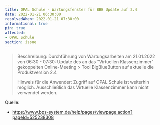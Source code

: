 ```yaml
---
title: OPAL Schule - Wartungsfenster für BBB Update auf 2.4
date: 2022-01-21 06:30:00 
resolvedWhen: 2022-01-21 07:30:00 
informational: true
pin: true
affected:
- OPAL Schule
section: issue
---
```


> Beschreibung: Durchführung von Wartungsarbeiten am 21.01.2022 von 06:30 - 07:30: Update des an das "Virtuellen Klassenzimmer" gekoppelten Online-Meeting > Tool BigBlueButton auf aktuelle die Produktversion 2.4
>
> Hinweis für die Anwender: Zugriff auf OPAL Schule ist weiterhin möglich. Ausschließlich das Virtuelle Klassenzimmer kann nicht verwendet werden.
>

Quelle:

* https://www.bps-system.de/help/pages/viewpage.action?pageId=525238308
